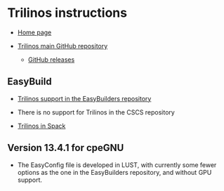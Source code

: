 # Trilinos instructions

-   [Home page](https://trilinos.org/)

-   [Trilinos main GitHub repository](https://github.com/trilinos/Trilinos)

    -   [GitHub releases](https://github.com/trilinos/Trilinos/releases)


## EasyBuild

-   [Trilinos support in the EasyBuilders repository](https://github.com/easybuilders/easybuild-easyconfigs/tree/develop/easybuild/easyconfigs/t/Trilinos)

-   There is no support for Trilinos in the CSCS repository

-   [Trilinos in Spack](https://spack.readthedocs.io/en/latest/package_list.html#trilinos)


## Version 13.4.1 for cpeGNU

-   The EasyConfig file is developed in LUST, with currently some fewer options as the
    one in the EasyBuilders repository, and without GPU support.
